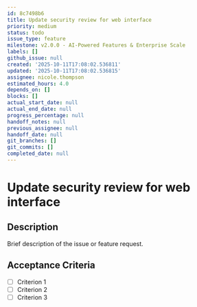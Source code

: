 ```yaml
---
id: 8c7498b6
title: Update security review for web interface
priority: medium
status: todo
issue_type: feature
milestone: v2.0.0 - AI-Powered Features & Enterprise Scale
labels: []
github_issue: null
created: '2025-10-11T17:08:02.536811'
updated: '2025-10-11T17:08:02.536815'
assignee: nicole.thompson
estimated_hours: 4.0
depends_on: []
blocks: []
actual_start_date: null
actual_end_date: null
progress_percentage: null
handoff_notes: null
previous_assignee: null
handoff_date: null
git_branches: []
git_commits: []
completed_date: null
---
```


# Update security review for web interface

## Description

Brief description of the issue or feature request.

## Acceptance Criteria

- [ ] Criterion 1
- [ ] Criterion 2
- [ ] Criterion 3